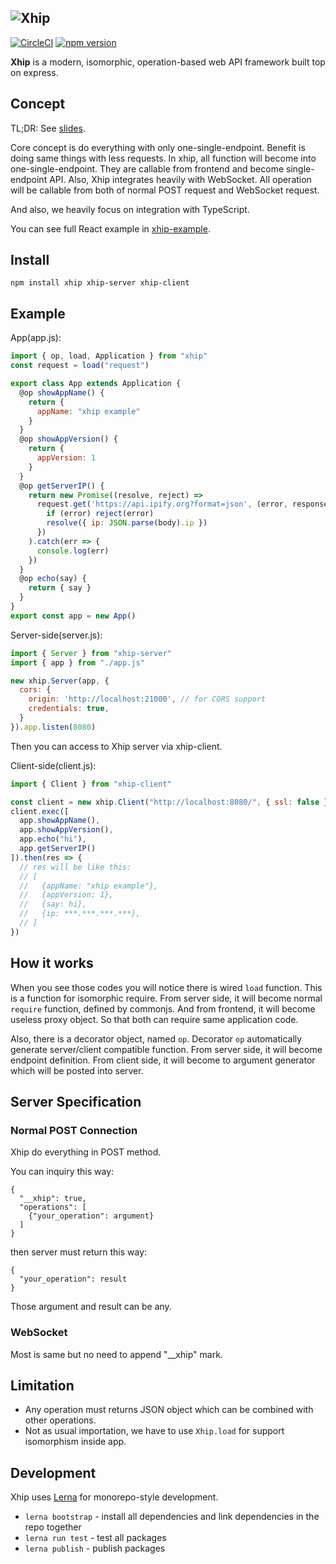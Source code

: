## ![Xhip](https://cdn.rawgit.com/minamorl/xhip/master/xhip.svg)

[![CircleCI](https://circleci.com/gh/minamorl/xhip.svg?style=svg)](https://circleci.com/gh/minamorl/xhip) [![npm version](https://badge.fury.io/js/xhip.svg)](https://badge.fury.io/js/xhip)


**Xhip** is a modern, isomorphic, operation-based web API framework built top on express.

## Concept

TL;DR: See [slides](http://slides.com/minamorl/api-design-for-isomorphic-age).

Core concept is do everything with only one-single-endpoint. Benefit is doing same things with less requests. In xhip, all function will become into one-single-endpoint. They are callable from frontend and become single-endpoint API. Also, Xhip integrates heavily with WebSocket. All operation will be callable from both of normal POST request and WebSocket request.

And also, we heavily focus on integration with TypeScript.

You can see full React example in [xhip-example](https://github.com/minamorl/xhip-example).

## Install

```
npm install xhip xhip-server xhip-client
```

## Example

App(app.js):

```js
import { op, load, Application } from "xhip"
const request = load("request")

export class App extends Application {
  @op showAppName() {
    return {
      appName: "xhip example"
    }
  }
  @op showAppVersion() {
    return {
      appVersion: 1
    }
  }
  @op getServerIP() {
    return new Promise((resolve, reject) =>
      request.get('https://api.ipify.org?format=json', (error, response, body) => {
        if (error) reject(error)
        resolve({ ip: JSON.parse(body).ip })
      })
    ).catch(err => {
      console.log(err)
    })
  }
  @op echo(say) {
    return { say }
  }
}
export const app = new App()
```

Server-side(server.js):

```js
import { Server } from "xhip-server"
import { app } from "./app.js"

new xhip.Server(app, {
  cors: {
    origin: 'http://localhost:21000', // for CORS support
    credentials: true,
  }
}).app.listen(8080)
```

Then you can access to Xhip server via xhip-client.

Client-side(client.js):

```js
import { Client } from "xhip-client"

const client = new xhip.Client("http://localhost:8080/", { ssl: false })
client.exec([
  app.showAppName(),
  app.showAppVersion(),
  app.echo("hi"),
  app.getServerIP()
]).then(res => {
  // res will be like this:
  // [
  //   {appName: "xhip example"},
  //   {appVersion: 1},
  //   {say: hi},
  //   {ip: ***.***.***.***},
  // ]
})
```

## How it works

When you see those codes you will notice there is wired `load` function. This is a function for isomorphic require.
From server side, it will become normal `require` function, defined by commonjs. And from frontend, it will become useless proxy object.
So that both can require same application code.

Also, there is a decorator object, named `op`. Decorator `op` automatically generate server/client compatible function. From server side, it will become endpoint definition.
From client side, it will become to argument generator which will be posted into server.


## Server Specification

### Normal POST Connection

Xhip do everything in POST method.

You can inquiry this way:
```
{
  "__xhip": true,
  "operations": [
    {"your_operation": argument}
  ]
}
```
then server must return this way:
```
{
  "your_operation": result  
}
```

Those argument and result can be any.


### WebSocket

Most is same but no need to append "__xhip" mark.


## Limitation
- Any operation must returns JSON object which can be combined with other operations.
- Not as usual importation, we have to use `Xhip.load` for support isomorphism inside app.

## Development

Xhip uses [Lerna](https://github.com/lerna/lerna) for monorepo-style development.

- `lerna bootstrap` - install all dependencies and link dependencies in the repo together
- `lerna run test` - test all packages
- `lerna publish` - publish packages
